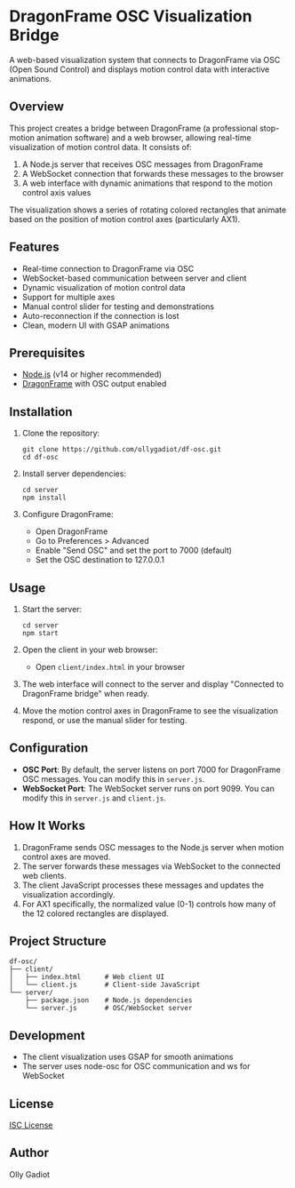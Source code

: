 # DragonFrame OSC Visualization Bridge

A web-based visualization system that connects to DragonFrame via OSC (Open Sound Control) and displays motion control data with interactive animations.


## Overview

This project creates a bridge between DragonFrame (a professional stop-motion animation software) and a web browser, allowing real-time visualization of motion control data. It consists of:

1. A Node.js server that receives OSC messages from DragonFrame
2. A WebSocket connection that forwards these messages to the browser
3. A web interface with dynamic animations that respond to the motion control axis values

The visualization shows a series of rotating colored rectangles that animate based on the position of motion control axes (particularly AX1).

## Features

- Real-time connection to DragonFrame via OSC
- WebSocket-based communication between server and client
- Dynamic visualization of motion control data
- Support for multiple axes
- Manual control slider for testing and demonstrations
- Auto-reconnection if the connection is lost
- Clean, modern UI with GSAP animations

## Prerequisites

- [Node.js](https://nodejs.org/) (v14 or higher recommended)
- [DragonFrame](https://www.dragonframe.com/) with OSC output enabled

## Installation

1. Clone the repository:
   ```
   git clone https://github.com/ollygadiot/df-osc.git
   cd df-osc
   ```

2. Install server dependencies:
   ```
   cd server
   npm install
   ```

3. Configure DragonFrame:
   - Open DragonFrame
   - Go to Preferences > Advanced
   - Enable "Send OSC" and set the port to 7000 (default)
   - Set the OSC destination to 127.0.0.1

## Usage

1. Start the server:
   ```
   cd server
   npm start
   ```

2. Open the client in your web browser:
   - Open `client/index.html` in your browser

3. The web interface will connect to the server and display "Connected to DragonFrame bridge" when ready.

4. Move the motion control axes in DragonFrame to see the visualization respond, or use the manual slider for testing.

## Configuration

- **OSC Port**: By default, the server listens on port 7000 for DragonFrame OSC messages. You can modify this in `server.js`.
- **WebSocket Port**: The WebSocket server runs on port 9099. You can modify this in `server.js` and `client.js`.

## How It Works

1. DragonFrame sends OSC messages to the Node.js server when motion control axes are moved.
2. The server forwards these messages via WebSocket to the connected web clients.
3. The client JavaScript processes these messages and updates the visualization accordingly.
4. For AX1 specifically, the normalized value (0-1) controls how many of the 12 colored rectangles are displayed.

## Project Structure

```
df-osc/
├── client/
│   ├── index.html      # Web client UI
│   └── client.js       # Client-side JavaScript
└── server/
    ├── package.json    # Node.js dependencies
    └── server.js       # OSC/WebSocket server
```

## Development

- The client visualization uses GSAP for smooth animations
- The server uses node-osc for OSC communication and ws for WebSocket

## License

[ISC License](LICENSE)

## Author

Olly Gadiot